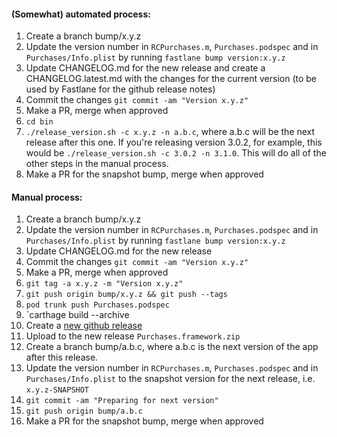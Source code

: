 #### (Somewhat) automated process: 
1. Create a branch bump/x.y.z
1. Update the version number in `RCPurchases.m`, `Purchases.podspec` and in 
`Purchases/Info.plist` by running `fastlane bump version:x.y.z`
1. Update CHANGELOG.md for the new release and create a CHANGELOG.latest.md with the changes for the current 
version (to be used by Fastlane for the github release notes)
1. Commit the changes `git commit -am "Version x.y.z"`
1. Make a PR, merge when approved
1. `cd bin`
1. `./release_version.sh -c x.y.z -n a.b.c`, where a.b.c will be the next release after this one. 
If you're releasing version 3.0.2, for example, this would be `./release_version.sh -c 3.0.2 -n 3.1.0`. 
This will do all of the other steps in the manual process.
1. Make a PR for the snapshot bump, merge when approved

#### Manual process:

1. Create a branch bump/x.y.z
1. Update the version number in `RCPurchases.m`, `Purchases.podspec` and in 
`Purchases/Info.plist` by running `fastlane bump version:x.y.z`
1. Update CHANGELOG.md for the new release
1. Commit the changes `git commit -am "Version x.y.z"`
1. Make a PR, merge when approved
1. `git tag -a x.y.z -m "Version x.y.z"`
1. `git push origin bump/x.y.z && git push --tags`
1. `pod trunk push Purchases.podspec`
1. `carthage build --archive
1. Create a [new github release](https://github.com/revenuecat/purchases-ios/releases)
1. Upload to the new release `Purchases.framework.zip`
1. Create a branch bump/a.b.c, where a.b.c is the next version of the app after this release.
1. Update the version number in `RCPurchases.m`, `Purchases.podspec` and in `Purchases/Info.plist` to the snapshot version for the next release, i.e. `x.y.z-SNAPSHOT`
1. `git commit -am "Preparing for next version"`
1. `git push origin bump/a.b.c`
1. Make a PR for the snapshot bump, merge when approved
